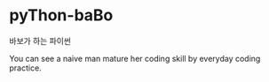 # pyThon-baBo
바보가 하는 파이썬

You can see a naive man mature her coding skill by everyday coding practice.
